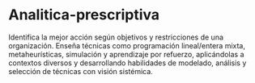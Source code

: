 # Analitica-prescriptiva
Identifica la mejor acción según objetivos y restricciones de una organización. Enseña técnicas como programación lineal/entera mixta, metaheurísticas, simulación y aprendizaje por refuerzo, aplicándolas a contextos diversos y desarrollando habilidades de modelado, análisis y selección de técnicas con visión sistémica.
